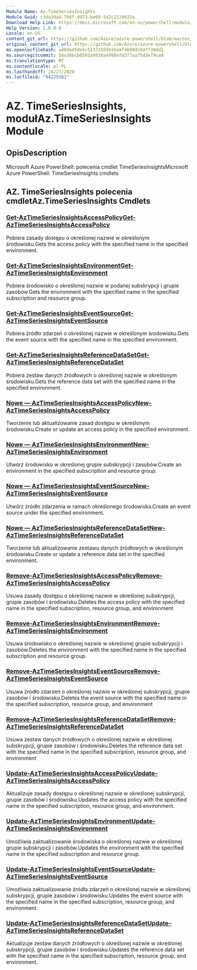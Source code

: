 ```yaml
---
Module Name: Az.TimeSeriesInsights
Module Guid: c3da39a4-7b6f-4973-be69-542c2174633a
Download Help Link: https://docs.microsoft.com/en-us/powershell/module/az.timeseriesinsights
Help Version: 1.0.0.0
Locale: en-US
content_git_url: https://github.com/Azure/azure-powershell/blob/master/src/TimeSeriesInsights/help/Az.TimeSeriesInsights.md
original_content_git_url: https://github.com/Azure/azure-powershell/blob/master/src/TimeSeriesInsights/help/Az.TimeSeriesInsights.md
ms.openlocfilehash: ad8dedfde5c51371555b16daf4600dcbdff30dd1
ms.sourcegitcommit: b4a38bcb0501a9016a4998efd377aa75d3ef9ce8
ms.translationtype: MT
ms.contentlocale: pl-PL
ms.lasthandoff: 10/27/2020
ms.locfileid: "94225561"
---
```

# <span data-ttu-id="de7e2-101">AZ. TimeSeriesInsights, moduł</span><span class="sxs-lookup"><span data-stu-id="de7e2-101">Az.TimeSeriesInsights Module</span></span>
## <span data-ttu-id="de7e2-102">Opis</span><span class="sxs-lookup"><span data-stu-id="de7e2-102">Description</span></span>
<span data-ttu-id="de7e2-103">Microsoft Azure PowerShell: polecenia cmdlet TimeSeriesInsights</span><span class="sxs-lookup"><span data-stu-id="de7e2-103">Microsoft Azure PowerShell: TimeSeriesInsights cmdlets</span></span>

## <span data-ttu-id="de7e2-104">AZ. TimeSeriesInsights polecenia cmdlet</span><span class="sxs-lookup"><span data-stu-id="de7e2-104">Az.TimeSeriesInsights Cmdlets</span></span>
### [<span data-ttu-id="de7e2-105">Get-AzTimeSeriesInsightsAccessPolicy</span><span class="sxs-lookup"><span data-stu-id="de7e2-105">Get-AzTimeSeriesInsightsAccessPolicy</span></span>](Get-AzTimeSeriesInsightsAccessPolicy.md)
<span data-ttu-id="de7e2-106">Pobiera zasady dostępu o określonej nazwie w określonym środowisku.</span><span class="sxs-lookup"><span data-stu-id="de7e2-106">Gets the access policy with the specified name in the specified environment.</span></span>

### [<span data-ttu-id="de7e2-107">Get-AzTimeSeriesInsightsEnvironment</span><span class="sxs-lookup"><span data-stu-id="de7e2-107">Get-AzTimeSeriesInsightsEnvironment</span></span>](Get-AzTimeSeriesInsightsEnvironment.md)
<span data-ttu-id="de7e2-108">Pobiera środowisko o określonej nazwie w podanej subskrypcji i grupie zasobów.</span><span class="sxs-lookup"><span data-stu-id="de7e2-108">Gets the environment with the specified name in the specified subscription and resource group.</span></span>

### [<span data-ttu-id="de7e2-109">Get-AzTimeSeriesInsightsEventSource</span><span class="sxs-lookup"><span data-stu-id="de7e2-109">Get-AzTimeSeriesInsightsEventSource</span></span>](Get-AzTimeSeriesInsightsEventSource.md)
<span data-ttu-id="de7e2-110">Pobiera źródło zdarzeń o określonej nazwie w określonym środowisku.</span><span class="sxs-lookup"><span data-stu-id="de7e2-110">Gets the event source with the specified name in the specified environment.</span></span>

### [<span data-ttu-id="de7e2-111">Get-AzTimeSeriesInsightsReferenceDataSet</span><span class="sxs-lookup"><span data-stu-id="de7e2-111">Get-AzTimeSeriesInsightsReferenceDataSet</span></span>](Get-AzTimeSeriesInsightsReferenceDataSet.md)
<span data-ttu-id="de7e2-112">Pobiera zestaw danych źródłowych o określonej nazwie w określonym środowisku.</span><span class="sxs-lookup"><span data-stu-id="de7e2-112">Gets the reference data set with the specified name in the specified environment.</span></span>

### [<span data-ttu-id="de7e2-113">Nowe — AzTimeSeriesInsightsAccessPolicy</span><span class="sxs-lookup"><span data-stu-id="de7e2-113">New-AzTimeSeriesInsightsAccessPolicy</span></span>](New-AzTimeSeriesInsightsAccessPolicy.md)
<span data-ttu-id="de7e2-114">Tworzenie lub aktualizowanie zasad dostępu w określonym środowisku.</span><span class="sxs-lookup"><span data-stu-id="de7e2-114">Create or update an access policy in the specified environment.</span></span>

### [<span data-ttu-id="de7e2-115">Nowe — AzTimeSeriesInsightsEnvironment</span><span class="sxs-lookup"><span data-stu-id="de7e2-115">New-AzTimeSeriesInsightsEnvironment</span></span>](New-AzTimeSeriesInsightsEnvironment.md)
<span data-ttu-id="de7e2-116">Utwórz środowisko w określonej grupie subskrypcji i zasobów.</span><span class="sxs-lookup"><span data-stu-id="de7e2-116">Create an environment in the specified subscription and resource group.</span></span>

### [<span data-ttu-id="de7e2-117">Nowe — AzTimeSeriesInsightsEventSource</span><span class="sxs-lookup"><span data-stu-id="de7e2-117">New-AzTimeSeriesInsightsEventSource</span></span>](New-AzTimeSeriesInsightsEventSource.md)
<span data-ttu-id="de7e2-118">Utwórz źródło zdarzenia w ramach określonego środowiska.</span><span class="sxs-lookup"><span data-stu-id="de7e2-118">Create an event source under the specified environment.</span></span>

### [<span data-ttu-id="de7e2-119">Nowe — AzTimeSeriesInsightsReferenceDataSet</span><span class="sxs-lookup"><span data-stu-id="de7e2-119">New-AzTimeSeriesInsightsReferenceDataSet</span></span>](New-AzTimeSeriesInsightsReferenceDataSet.md)
<span data-ttu-id="de7e2-120">Tworzenie lub aktualizowanie zestawu danych źródłowych w określonym środowisku.</span><span class="sxs-lookup"><span data-stu-id="de7e2-120">Create or update a reference data set in the specified environment.</span></span>

### [<span data-ttu-id="de7e2-121">Remove-AzTimeSeriesInsightsAccessPolicy</span><span class="sxs-lookup"><span data-stu-id="de7e2-121">Remove-AzTimeSeriesInsightsAccessPolicy</span></span>](Remove-AzTimeSeriesInsightsAccessPolicy.md)
<span data-ttu-id="de7e2-122">Usuwa zasady dostępu o określonej nazwie w określonej subskrypcji, grupie zasobów i środowisku.</span><span class="sxs-lookup"><span data-stu-id="de7e2-122">Deletes the access policy with the specified name in the specified subscription, resource group, and environment</span></span>

### [<span data-ttu-id="de7e2-123">Remove-AzTimeSeriesInsightsEnvironment</span><span class="sxs-lookup"><span data-stu-id="de7e2-123">Remove-AzTimeSeriesInsightsEnvironment</span></span>](Remove-AzTimeSeriesInsightsEnvironment.md)
<span data-ttu-id="de7e2-124">Usuwa środowisko o określonej nazwie w określonej grupie subskrypcji i zasobów.</span><span class="sxs-lookup"><span data-stu-id="de7e2-124">Deletes the environment with the specified name in the specified subscription and resource group.</span></span>

### [<span data-ttu-id="de7e2-125">Remove-AzTimeSeriesInsightsEventSource</span><span class="sxs-lookup"><span data-stu-id="de7e2-125">Remove-AzTimeSeriesInsightsEventSource</span></span>](Remove-AzTimeSeriesInsightsEventSource.md)
<span data-ttu-id="de7e2-126">Usuwa źródło zdarzeń o określonej nazwie w określonej subskrypcji, grupie zasobów i środowisku.</span><span class="sxs-lookup"><span data-stu-id="de7e2-126">Deletes the event source with the specified name in the specified subscription, resource group, and environment</span></span>

### [<span data-ttu-id="de7e2-127">Remove-AzTimeSeriesInsightsReferenceDataSet</span><span class="sxs-lookup"><span data-stu-id="de7e2-127">Remove-AzTimeSeriesInsightsReferenceDataSet</span></span>](Remove-AzTimeSeriesInsightsReferenceDataSet.md)
<span data-ttu-id="de7e2-128">Usuwa zestaw danych źródłowych o określonej nazwie w określonej subskrypcji, grupie zasobów i środowisku.</span><span class="sxs-lookup"><span data-stu-id="de7e2-128">Deletes the reference data set with the specified name in the specified subscription, resource group, and environment</span></span>

### [<span data-ttu-id="de7e2-129">Update-AzTimeSeriesInsightsAccessPolicy</span><span class="sxs-lookup"><span data-stu-id="de7e2-129">Update-AzTimeSeriesInsightsAccessPolicy</span></span>](Update-AzTimeSeriesInsightsAccessPolicy.md)
<span data-ttu-id="de7e2-130">Aktualizuje zasady dostępu o określonej nazwie w określonej subskrypcji, grupie zasobów i środowisku.</span><span class="sxs-lookup"><span data-stu-id="de7e2-130">Updates the access policy with the specified name in the specified subscription, resource group, and environment.</span></span>

### [<span data-ttu-id="de7e2-131">Update-AzTimeSeriesInsightsEnvironment</span><span class="sxs-lookup"><span data-stu-id="de7e2-131">Update-AzTimeSeriesInsightsEnvironment</span></span>](Update-AzTimeSeriesInsightsEnvironment.md)
<span data-ttu-id="de7e2-132">Umożliwia zaktualizowanie środowiska o określonej nazwie w określonej grupie subskrypcji i zasobów.</span><span class="sxs-lookup"><span data-stu-id="de7e2-132">Updates the environment with the specified name in the specified subscription and resource group.</span></span>

### [<span data-ttu-id="de7e2-133">Update-AzTimeSeriesInsightsEventSource</span><span class="sxs-lookup"><span data-stu-id="de7e2-133">Update-AzTimeSeriesInsightsEventSource</span></span>](Update-AzTimeSeriesInsightsEventSource.md)
<span data-ttu-id="de7e2-134">Umożliwia zaktualizowanie źródła zdarzeń o określonej nazwie w określonej subskrypcji, grupie zasobów i środowisku.</span><span class="sxs-lookup"><span data-stu-id="de7e2-134">Updates the event source with the specified name in the specified subscription, resource group, and environment.</span></span>

### [<span data-ttu-id="de7e2-135">Update-AzTimeSeriesInsightsReferenceDataSet</span><span class="sxs-lookup"><span data-stu-id="de7e2-135">Update-AzTimeSeriesInsightsReferenceDataSet</span></span>](Update-AzTimeSeriesInsightsReferenceDataSet.md)
<span data-ttu-id="de7e2-136">Aktualizuje zestaw danych źródłowych o określonej nazwie w określonej subskrypcji, grupie zasobów i środowisku.</span><span class="sxs-lookup"><span data-stu-id="de7e2-136">Updates the reference data set with the specified name in the specified subscription, resource group, and environment.</span></span>


